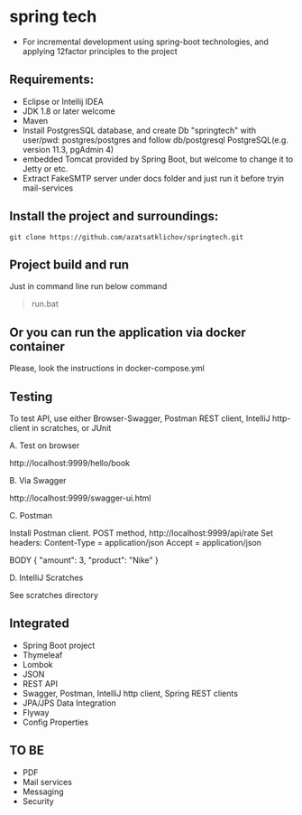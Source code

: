 # spring tech 

- For incremental development using spring-boot technologies, and applying 12factor principles to the project  

## Requirements:

- Eclipse or Intellij IDEA
- JDK 1.8 or later welcome
- Maven
- Install PostgresSQL database, and create Db "springtech" with user/pwd: postgres/postgres and follow db/postgresql
  PostgreSQL(e.g. version 11.3,  pgAdmin 4) 
- embedded Tomcat provided by Spring Boot, but welcome to change it to Jetty or etc.
- Extract FakeSMTP server under docs folder and just run it before tryin mail-services


## Install the project and surroundings:

    git clone https://github.com/azatsatklichov/springtech.git

## Project build and run
Just in command line run below command
> run.bat
 

## Or you can run the application via docker container  
Please, look the instructions in docker-compose.yml 

## Testing 

To test API, use either Browser-Swagger, Postman REST client, IntelliJ http-client in scratches,  or JUnit

A. Test on browser

http://localhost:9999/hello/book

B. Via Swagger

http://localhost:9999/swagger-ui.html

C. Postman

Install Postman client. 
POST method, http://localhost:9999/api/rate
Set headers: 
Content-Type = application/json
Accept = application/json

BODY
{
  "amount": 3,
  "product": "Nike"
}


D. IntelliJ Scratches

See scratches directory 
   

## Integrated 
 
- Spring Boot project 
- Thymeleaf
- Lombok
- JSON
- REST API
- Swagger, Postman, IntelliJ http client, Spring REST clients
- JPA/JPS Data Integration
- Flyway
- Config Properties

 
## TO BE
 
- PDF
- Mail services 
- Messaging
- Security
